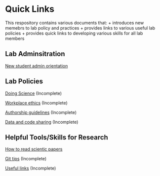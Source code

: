 
# Quick Links

This respository contains various documents that: 
    + introduces new memebrs to lab policy and practices 
    + provides links to various useful lab policies 
    + provides quick links to developing various skills for all lab members

## Lab Adminsitration

[New student admin orientation](https://github.com/guttal/tee-tools/blob/master/new-student-admin.Rmd)

## Lab Policies

[Doing Science](https://github.com/guttal/tee-tools/blob/master/doing-science.Rmd) (Incomplete)

[Workplace ethics]() (Incomplete)

[Authorship guidelines](https://github.com/guttal/tee-tools/blob/master/guidelines-for-authorship.Rmd) (Incomplete)

[Data and code sharing](https://github.com/guttal/tee-tools/blob/master/data-code-sharing.Rmd) (Incomplete)

## Helpful Tools/Skills for Research

[How to read scientic papers](https://github.com/guttal/tee-tools/blob/master/how-to-read-papers.Rmd)

[Git tips](https://github.com/guttal/tee-tools/blob/master/git-tips.Rmd) (Incomplete)

[Useful links](https://github.com/guttal/tee-tools/blob/master/useful-articles.Rmd) (Incomplete)


